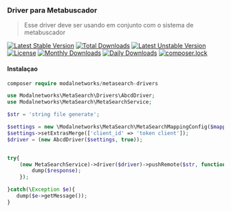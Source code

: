 ### Driver para Metabuscador

> Esse driver deve ser usando em conjunto com o sistema de metabuscador
>

[![Latest Stable Version](https://poser.pugx.org/modalnetworks/metasearch-drivers/v/stable)](https://packagist.org/packages/modalnetworks/metasearch-drivers) 
[![Total Downloads](https://poser.pugx.org/modalnetworks/metasearch-drivers/downloads)](https://packagist.org/packages/modalnetworks/metasearch-drivers)
[![Latest Unstable Version](https://poser.pugx.org/modalnetworks/metasearch-drivers/v/unstable)](https://packagist.org/packages/modalnetworks/metasearch-drivers)
[![License](https://poser.pugx.org/modalnetworks/metasearch-drivers/license)](https://packagist.org/packages/modalnetworks/metasearch-drivers)
[![Monthly Downloads](https://poser.pugx.org/modalnetworks/metasearch-drivers/d/monthly)](https://packagist.org/packages/modalnetworks/metasearch-drivers)
[![Daily Downloads](https://poser.pugx.org/modalnetworks/metasearch-drivers/d/daily)](https://packagist.org/packages/modalnetworks/metasearch-drivers)
[![composer.lock](https://poser.pugx.org/modalnetworks/metasearch-drivers/composerlock)](https://packagist.org/packages/modalnetworks/metasearch-drivers)

#### Instalaçao

```php
composer require modalnetworks/metasearch-drivers
```

```php
use Modalnetworks\MetaSearch\Drivers\AbcdDriver;
use Modalnetworks\MetaSearch\MetaSearchService;

$str = 'string file generate';

$settings = new \Modalnetworks\MetaSearch\MetaSearchMappingConfig($mapping['mappings']['abcd']);
$settings->setExtrasMerge(['client_id' => 'token client']);
$driver = (new AbcdDriver($settings, true));


try{
    (new MetaSearchService)->driver($driver)->pushRemote($str, function ($response) {
        dump($response);
    });

}catch(\Exception $e){
   dump($e->getMessage());
}

```